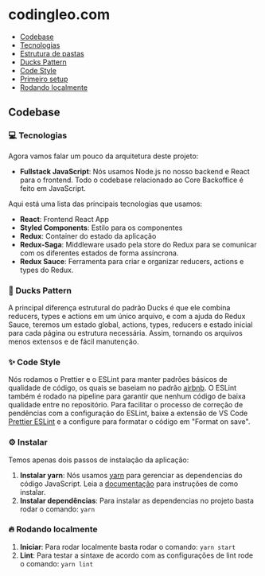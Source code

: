 


# codingleo.com

- [Codebase](#codebase)
- [Tecnologias](#-tecnologias)
- [Estrutura de pastas](#-estrutura-de-pastas)
- [Ducks Pattern](#-ducks-pattern)
- [Code Style](#-code-style)
- [Primeiro setup](#primeiro-setup)
- [Rodando localmente](#-rodando-localmente)

## Codebase

### 💻 Tecnologias

Agora vamos falar um pouco da arquitetura deste projeto:

- **Fullstack JavaScript**: Nós usamos Node.js no nosso backend e React para o frontend. Todo o codebase relacionado ao Core Backoffice é feito em JavaScript.

Aqui está uma lista das principais tecnologias que usamos:

- **React**: Frontend React App
- **Styled Components**: Estilo para os componentes
- **Redux**: Container do estado da aplicação
- **Redux-Saga**: Middleware usado pela store do Redux para se comunicar com os diferentes estados de forma assíncrona.
- **Redux Sauce**: Ferramenta para criar e organizar reducers, actions e types do Redux.



###  🦆 Ducks Pattern

A principal diferença estrutural do padrão Ducks é que ele combina reducers, types e actions em um único arquivo, e com a ajuda do Redux Sauce, teremos um estado global, actions, types, reducers e estado inicial para cada página ou estrutura necessária. Assim, tornando os arquivos menos extensos e de fácil manutenção.


### ✨ Code Style

Nós rodamos o Prettier e o ESLint para manter padrões básicos de qualidade de código, os quais se baseiam no padrão [airbnb](https://github.com/airbnb/javascript). O ESLint também é rodado na pipeline para garantir que nenhum código de baixa qualidade entre no repositório. Para facilitar o processo de correção de pendências com a configuração do ESLint, baixe a extensão de VS Code [Prettier ESLint](https://marketplace.visualstudio.com/items?itemName=rvest.vs-code-prettier-eslint) e a configure para formatar o código em "Format on save".


### ⚙️ Instalar

Temos apenas dois passos de instalação da aplicação:

1. **Instalar yarn**: Nós usamos [yarn](https://yarnpkg.com) para gerenciar as dependencias do código JavaScript. Leia a [documentação](https://yarnpkg.com/en/docs/install) para instruções de como instalar.
2. **Instalar dependências**: Para instalar as dependencias no projeto basta rodar o comando:
`yarn`

### 🔥 Rodando localmente

1. **Iniciar**: Para rodar localmente basta rodar o comando:
`yarn start`
2. **Lint**: Para testar a sintaxe de acordo com as configurações de lint rode o comando:
`yarn lint`
